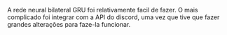 A rede neural bilateral GRU foi relativamente facil de fazer. O mais complicado foi integrar com a API do discord, uma vez que tive que fazer grandes alterações para faze-la funcionar.